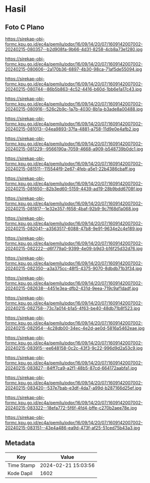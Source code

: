 # Hasil

## Foto C Plano

https://sirekap-obj-formc.kpu.go.id/ec4a/pemilu/pdpr/16/09/14/20/07/1609142007002-20240215-080357--b2d908fa-9b66-4d31-8258-4cb8a73e1280.jpg

https://sirekap-obj-formc.kpu.go.id/ec4a/pemilu/pdpr/16/09/14/20/07/1609142007002-20240215-080606--2a170b36-6897-4b30-98ca-71af5de55094.jpg

https://sirekap-obj-formc.kpu.go.id/ec4a/pemilu/pdpr/16/09/14/20/07/1609142007002-20240215-080744--86b5b863-4c52-4416-b60d-1bb6e1a17c43.jpg

https://sirekap-obj-formc.kpu.go.id/ec4a/pemilu/pdpr/16/09/14/20/07/1609142007002-20240215-080916--526c2b9c-1a7b-4030-8b1a-b3ade8a00488.jpg

https://sirekap-obj-formc.kpu.go.id/ec4a/pemilu/pdpr/16/09/14/20/07/1609142007002-20240215-081013--04ea9893-37fa-4881-a758-11d9e0e4afb2.jpg

https://sirekap-obj-formc.kpu.go.id/ec4a/pemilu/pdpr/16/09/14/20/07/1609142007002-20240215-081229--9566190a-7059-4668-a909-b548739b0dc1.jpg

https://sirekap-obj-formc.kpu.go.id/ec4a/pemilu/pdpr/16/09/14/20/07/1609142007002-20240215-081511--115544f9-2e67-4feb-a5e1-22b4386cbaff.jpg

https://sirekap-obj-formc.kpu.go.id/ec4a/pemilu/pdpr/16/09/14/20/07/1609142007002-20240215-081650--82b3ed60-5159-4439-ad19-28b9bdd6708f.jpg

https://sirekap-obj-formc.kpu.go.id/ec4a/pemilu/pdpr/16/09/14/20/07/1609142007002-20240215-081817--1e32e357-f658-4baf-92b9-9c7f68d1a068.jpg

https://sirekap-obj-formc.kpu.go.id/ec4a/pemilu/pdpr/16/09/14/20/07/1609142007002-20240215-082041--a3563517-6088-47b8-9e91-9634e2c4e189.jpg

https://sirekap-obj-formc.kpu.go.id/ec4a/pemilu/pdpr/16/09/14/20/07/1609142007002-20240215-082222--d6f779a0-9399-4e09-b9d3-b16f25d32d76.jpg

https://sirekap-obj-formc.kpu.go.id/ec4a/pemilu/pdpr/16/09/14/20/07/1609142007002-20240215-082350--a3a375cc-48f5-4375-9070-8dbdb71b3f34.jpg

https://sirekap-obj-formc.kpu.go.id/ec4a/pemilu/pdpr/16/09/14/20/07/1609142007002-20240215-082638--4451e3ea-dfb2-431d-9eea-719c9af1dadf.jpg

https://sirekap-obj-formc.kpu.go.id/ec4a/pemilu/pdpr/16/09/14/20/07/1609142007002-20240215-082758--73c7a014-b1a5-4f63-be40-48db71b8f523.jpg

https://sirekap-obj-formc.kpu.go.id/ec4a/pemilu/pdpr/16/09/14/20/07/1609142007002-20240215-082954--4c28db00-34ec-4e2d-ae0d-5816a5462eae.jpg

https://sirekap-obj-formc.kpu.go.id/ec4a/pemilu/pdpr/16/09/14/20/07/1609142007002-20240215-083915--ee648158-0c2c-43f3-9c22-996d9d2a53c9.jpg

https://sirekap-obj-formc.kpu.go.id/ec4a/pemilu/pdpr/16/09/14/20/07/1609142007002-20240215-083827--84ff7ca9-a2f1-48b5-87cd-664172aabfa1.jpg

https://sirekap-obj-formc.kpu.go.id/ec4a/pemilu/pdpr/16/09/14/20/07/1609142007002-20240215-083420--537e7bab-e3df-4da7-a99d-b287166d25ef.jpg

https://sirekap-obj-formc.kpu.go.id/ec4a/pemilu/pdpr/16/09/14/20/07/1609142007002-20240215-083322--18efa772-5f6f-4fd4-bffe-c270b2aee78e.jpg

https://sirekap-obj-formc.kpu.go.id/ec4a/pemilu/pdpr/16/09/14/20/07/1609142007002-20240215-083151--43e4a486-ea9d-473f-af25-51ced75b43a3.jpg


## Metadata

| Key        | Value               |
| ---------- | ------------------- |
| Time Stamp | 2024-02-21 15:03:56 |
| Kode Dapil | 1602                |




